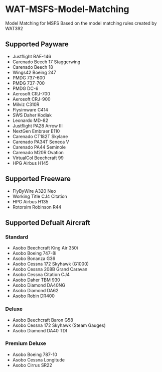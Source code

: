 # WAT-MSFS-Model-Matching
Model Matching for MSFS
Based on the model matching rules created by WAT392

## Supported Payware
* Justflight BAE-146
* Carenado Beech 17 Staggerwing
* Carenado Beech 18
* Wings42 Boeing 247
* PMDG 737-600
* PMDG 737-700
* PMDG DC-6
* Aerosoft CRJ-700
* Aerosoft CRJ-900
* Milviz C310R
* Flysimware C414
* SWS Daher Kodiak
* Leonardo MD-82
* Justflight PA28 Arrow III
* NextGen Embraer E110
* Carenado CT182T Skylane
* Carenado PA34T Seneca V
* Carenado PA44 Seminole
* Carenado M20R Ovation
* VirtualCol Beechcraft 99
* HPG Airbus H145

## Supported Freeware
* FlyByWire A320 Neo
* Working Title CJ4 Citation
* HPG Airbus H135
* Rotorsim Robinson R44

## Supported Defualt Aircraft
### Standard
* Asobo Beechcraft King Air 350i
* Asobo Boeing 747-8i
* Asobo Bonanza G36
* Asobo Cessna 172 Skyhawk (G1000)
* Asobo Cessna 208B Grand Caravan
* Asobo Cessna Citation CJ4
* Asobo Daher TBM 930
* Asobo Diamond DA40NG
* Asobo Diamond DA62
* Asobo Robin DR400
### Deluxe
* Asobo Beechcraft Baron G58
* Asobo Cessna 172 Skyhawk (Steam Gauges)
* Asobo Diamond DA40 TDI
### Premium Deluxe
* Asobo Boeing 787-10
* Asobo Cessna Longitude
* Asobo Cirrus SR22






